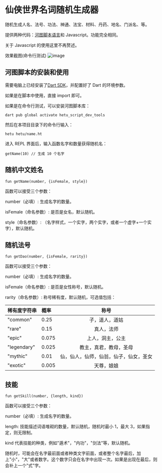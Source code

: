 # 仙侠世界名词随机生成器

随机生成人名、法号、功法、神通、法宝、材料、丹药、地名、门派名、等。

提供两种代码：[河图脚本语言](https://github.com/hetu-script/hetu-script)和 Javascript。功能完全相同。

关于 Javascript 的使用这里不再赘述。

效果截图(命令行测试)
![image](https://user-images.githubusercontent.com/2274141/146925353-ffe6c271-b86a-454b-a0d7-dc8ba4a729b6.png)

## 河图脚本的安装和使用

需要电脑上已经安装了[Dart SDK](https://gekorm.com/dart-windows/)，并配置好了 Dart 的环境参数。

如果是在脚本中使用，直接 import 即可。

如果是在命令行测试，可以安装河图脚本库：

```
dart pub global activate hetu_script_dev_tools
```

然后在本项目目录下的命令行输入：

```
hetu hetu/name.ht
```

进入 REPL 界面后，输入函数名字和数量获得随机名：

```
getName(10) // 生成 10 个名字
```

## 随机中文姓名

```
fun getName(number, {isFemale, style})
```

函数可以接受三个参数：

number（必填）: 生成名字的数量。

isFemale（命名参数）: 是否是女名，默认随机。

style（命名参数）: （名字样式，一个实字，两个实字，或者一个虚字+一个实字），默认随机。

## 随机法号

```
fun getDao(number, {isFemale, rarity})
```

函数可以接受三个参数：

number（必填）: 生成名字的数量。

isFemale（命名参数）: 是否是女性称号，默认随机。

rarity（命名参数）: 称号稀有度，默认随机，可选值包括：

| 稀有度字符串 | 概率  |                  称号                  |
| :----------- | :---- | :------------------------------------: |
| "common"     | 0.25  |             子，道人，道姑             |
| "rare"       | 0.15  |               真人，法师               |
| "epic"       | 0.075 |            上人，洞主，公主            |
| "legendary"  | 0.025 |         教主，真君，教母，圣母         |
| "mythic"     | 0.01  | 仙，仙人，仙师，仙翁，仙子，仙女，圣女 |
| "exotic"     | 0.005 |               天尊，娘娘               |

## 技能

```
fun getSkill(number, {length, kind})
```

函数可以接受三个参数：

number（必填）: 生成名字的数量。

length: 技能描述词语堆砌的数量，默认随机，随机时最小 1，最大 3，如果指定，则无限制。

kind 代表技能的种类，例如"遁术"，"内功"，"剑法"等，默认随机。

随机时，可能会在名字最前面或者种类文字前面，或者整个名字最后，加上"小"，"大"或者数字。这个数字只会在名字中出现一次。如果是出现在最后，则会补上一个"式"字。
